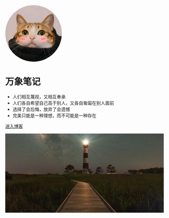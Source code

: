 <!-- _coverpage.md -->
<img width="180px" style="border-radius:50%" bor src="assets/imgs/head_img.jpeg">

# 万象笔记

- 人们相互蔑视，又相互奉承
- 人们各自希望自己高于别人，又各自匍匐在别人面前
- 选择了会后悔，放弃了会遗憾
- 完美只能是一种理想，而不可能是一种存在


[进入博客](/README.md)

![](assets/imgs/bg.png)